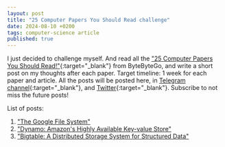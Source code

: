 ```yaml
---
layout: post
title: "25 Computer Papers You Should Read challenge"
date: 2024-08-10 +0200
tags: computer-science article
published: true
---
```


I just decided to challenge myself. And read all the ["25 Computer Papers You Should Read!"](https://youtu.be/_kynGl5hr9U?si=TALJgVq1tDF21DLT){:target="_blank"} from ByteByteGo, and write a short post on my thoughts after each paper. Target timeline: 1 week for each paper and article. All the posts will be posted here, in [Telegram channel](https://t.me/off77th_IT){:target="_blank"}, and [Twitter](https://x.com/77th_en){:target="_blank"}. Subscribe to not miss the future posts!

List of posts:
1. ["The Google File System"](../17/The-Google-File-System.html)
2. ["Dynamo: Amazon's Highly Available Key-value Store"](../../09/09/Dynamo-Amazon.html)
3. ["Bigtable: A Distributed Storage System for Structured Data"](../../../2025/02/09/Google-Bigtable.html)
